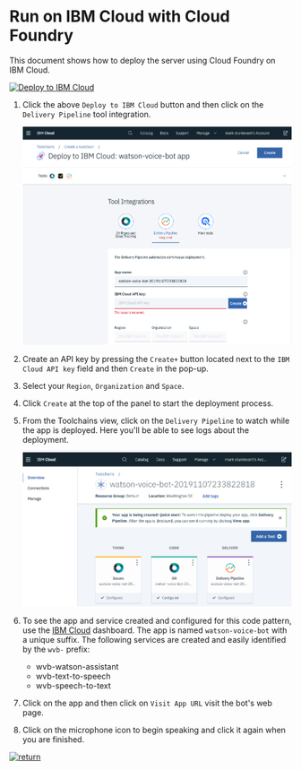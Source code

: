 # Run on IBM Cloud with Cloud Foundry

This document shows how to deploy the server using Cloud Foundry on IBM Cloud.

[![Deploy to IBM Cloud](https://cloud.ibm.com/devops/setup/deploy/button_x2.png)](https://cloud.ibm.com/devops/setup/deploy?repository=https://github.com/IBM/watson-voice-bot.git)

1. Click the above `Deploy to IBM Cloud` button and then click on the `Delivery Pipeline` tool integration.

   ![deploy](images/cf_deploy.png)

2. Create an API key by pressing the `Create+` button located next to the `IBM Cloud API key` field and then `Create` in the pop-up.

3. Select your `Region`, `Organization` and `Space`.

4. Click `Create` at the top of the panel to start the deployment process.

5. From the Toolchains view, click on the `Delivery Pipeline` to watch while the app is deployed. Here you'll be able to see logs about the deployment.

   ![toolchain-pipeline](images/toolchain_pipeline.png)

6. To see the app and service created and configured for this code pattern, use the [IBM Cloud](https://cloud.ibm.com) dashboard. The app is named `watson-voice-bot` with a unique suffix. The following services are created and easily identified by the `wvb-` prefix:

   * wvb-watson-assistant
   * wvb-text-to-speech
   * wvb-speech-to-text

7. Click on the app and then click on `Visit App URL` visit the bot's web page.
8. Click on the microphone icon to begin speaking and click it again when you are finished.

[![return](https://raw.githubusercontent.com/IBM/pattern-utils/master/deploy-buttons/return.png)](https://github.com/IBM/watson-voice-bot#sample-output)